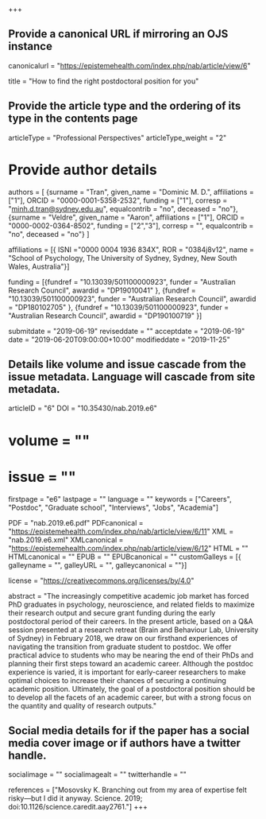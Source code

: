 +++
## Provide a canonical URL if mirroring an OJS instance
canonicalurl = "https://epistemehealth.com/index.php/nab/article/view/6"

title = "How to find the right postdoctoral position for you"

## Provide the article type and the ordering of its type in the contents page
articleType = "Professional Perspectives"
articleType_weight = "2"

# Provide author details
authors = [
  {surname = "Tran",  given_name = "Dominic M. D.",  affiliations = ["1"],  ORCID = "0000-0001-5358-2532", funding = ["1"], corresp = "minh.d.tran@sydney.edu.au", equalcontrib = "no", deceased = "no"},
  {surname = "Veldre",  given_name = "Aaron",  affiliations = ["1"],  ORCID = "0000-0002-0364-8502", funding = ["2","3"], corresp = "", equalcontrib = "no", deceased = "no"}
]

affiliations = [{ ISNI ="0000 0004 1936 834X", ROR = "0384j8v12", name = "School of Psychology, The University of Sydney, Sydney, New South Wales, Australia"}]

funding = [{fundref = "10.13039/501100000923", funder = "Australian Research Council", awardid = "DP19010041" },
  {fundref = "10.13039/501100000923", funder = "Australian Research Council", awardid = "DP180102705" },
  {fundref = "10.13039/501100000923", funder = "Australian Research Council", awardid = "DP190100719" }]

submitdate = "2019-06-19"
reviseddate = ""
acceptdate = "2019-06-19"
date = "2019-06-20T09:00:00+10:00"
modifieddate = "2019-11-25"

## Details like volume and issue cascade from the issue metadata. Language will cascade from site metadata.

articleID = "6"
DOI = "10.35430/nab.2019.e6"
# volume = ""
# issue = ""
firstpage = "e6"
lastpage = ""
language = ""
keywords = ["Careers",
  "Postdoc",
  "Graduate school",
  "Interviews",
  "Jobs",
  "Academia"]


PDF = "nab.2019.e6.pdf"
PDFcanonical = "https://epistemehealth.com/index.php/nab/article/view/6/11"
XML = "nab.2019.e6.xml"
XMLcanonical = "https://epistemehealth.com/index.php/nab/article/view/6/12"
HTML = ""
HTMLcanonical = ""
EPUB = ""
EPUBcanonical = ""
customGalleys = [{ galleyname = "", galleyURL = "", galleycanonical = ""}]

license = "https://creativecommons.org/licenses/by/4.0"

abstract = "The increasingly competitive academic job market has forced PhD graduates in psychology, neuroscience, and related fields to maximize their research output and secure grant funding during the early postdoctoral period of their careers. In the present article, based on a Q&A session presented at a research retreat (Brain and Behaviour Lab, University of Sydney) in February 2018, we draw on our firsthand experiences of navigating the transition from graduate student to postdoc. We offer practical advice to students who may be nearing the end of their PhDs and planning their first steps toward an academic career. Although the postdoc experience is varied, it is important for early-career researchers to make optimal choices to increase their chances of securing a continuing academic position. Ultimately, the goal of a postdoctoral position should be to develop all the facets of an academic career, but with a strong focus on the quantity and quality of research outputs."

## Social media details for if the paper has a social media cover image or if authors have a twitter handle.
socialimage = ""
socialimagealt = ""
twitterhandle = ""

references = ["Mosovsky K. Branching out from my area of expertise felt risky—but I did it anyway. Science. 2019; doi:10.1126/science.caredit.aay2761."]
+++

